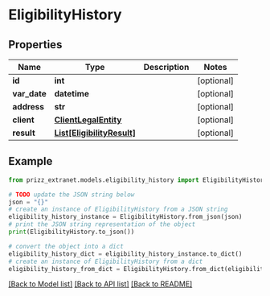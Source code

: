 # EligibilityHistory


## Properties

Name | Type | Description | Notes
------------ | ------------- | ------------- | -------------
**id** | **int** |  | [optional] 
**var_date** | **datetime** |  | [optional] 
**address** | **str** |  | [optional] 
**client** | [**ClientLegalEntity**](ClientLegalEntity.md) |  | [optional] 
**result** | [**List[EligibilityResult]**](EligibilityResult.md) |  | [optional] 

## Example

```python
from prizz_extranet.models.eligibility_history import EligibilityHistory

# TODO update the JSON string below
json = "{}"
# create an instance of EligibilityHistory from a JSON string
eligibility_history_instance = EligibilityHistory.from_json(json)
# print the JSON string representation of the object
print(EligibilityHistory.to_json())

# convert the object into a dict
eligibility_history_dict = eligibility_history_instance.to_dict()
# create an instance of EligibilityHistory from a dict
eligibility_history_from_dict = EligibilityHistory.from_dict(eligibility_history_dict)
```
[[Back to Model list]](../README.md#documentation-for-models) [[Back to API list]](../README.md#documentation-for-api-endpoints) [[Back to README]](../README.md)


